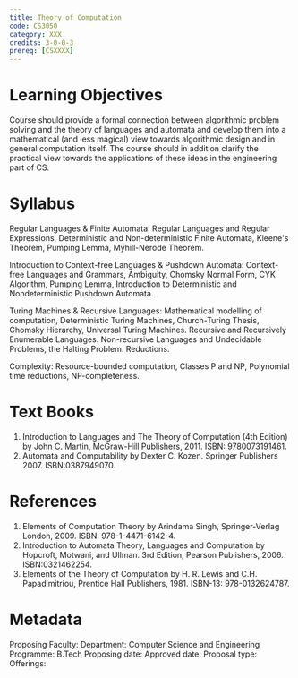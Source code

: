 ```yaml
---
title: Theory of Computation
code: CS3050
category: XXX
credits: 3-0-0-3
prereq: [CSXXXX]
---
```


# Learning Objectives
Course should provide a formal connection between
algorithmic problem solving and the theory of languages and automata and
develop them into a mathematical (and less magical) view towards
algorithmic design and in general computation itself. The course should
in addition clarify the practical view towards the applications of these
ideas in the engineering part of CS.

# Syllabus

Regular Languages & Finite Automata: Regular Languages and Regular
Expressions, Deterministic and Non-deterministic Finite Automata,
Kleene's Theorem, Pumping Lemma, Myhill-Nerode Theorem.

Introduction to Context-free Languages & Pushdown Automata: Context-free
Languages and Grammars, Ambiguity, Chomsky Normal Form, CYK Algorithm,
Pumping Lemma, Introduction to Deterministic and Nondeterministic
Pushdown Automata.

Turing Machines & Recursive Languages: Mathematical modelling of
computation, Deterministic Turing Machines, Church-Turing Thesis,
Chomsky Hierarchy, Universal Turing Machines. Recursive and Recursively
Enumerable Languages. Non-recursive Languages and Undecidable Problems,
the Halting Problem. Reductions.

Complexity: Resource-bounded computation, Classes P and NP, Polynomial
time reductions, NP-completeness.

# Text Books

1.  Introduction to Languages and The Theory of Computation (4th
    Edition) by John C. Martin, McGraw-Hill Publishers, 2011.
    ISBN: 9780073191461.
2.  Automata and Computability by Dexter C. Kozen. Springer
    Publishers 2007. ISBN:0387949070.

# References

1.  Elements of Computation Theory by Arindama Singh, Springer-Verlag
    London, 2009. ISBN: 978-1-4471-6142-4.
2.  Introduction to Automata Theory, Languages and Computation by
    Hopcroft, Motwani, and Ullman. 3rd Edition, Pearson
    Publishers, 2006. ISBN:0321462254.
3.  Elements of the Theory of Computation by H. R. Lewis and C.H.
    Papadimitriou, Prentice Hall Publishers, 1981. ISBN-13:
    978-0132624787.

# Metadata
Proposing Faculty: 
Department: Computer Science and Engineering
Programme: B.Tech
Proposing date:
Approved date:
Proposal type:
Offerings:

